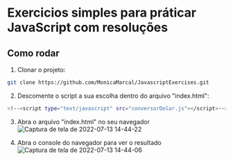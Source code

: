 # Exercicios simples para práticar JavaScript com resoluções

## Como rodar
1. Clonar o projeto: 
```bash
git clone https://github.com/MonicaMarcal/JavascriptExercises.git
```
2. Descomente o script a sua escolha dentro do arquivo "index.html": 
```bash
<!--<script type="text/javascript" src="conversorDolar.js"></script>-->

```
3. Abra o arquivo "index.html" no seu navegador
![Captura de tela de 2022-07-13 14-44-22](https://user-images.githubusercontent.com/63027699/178799234-598b7497-7eba-438b-ac88-c61169fb7d2c.png)

4. Abra o console do navegador para ver o resultado
![Captura de tela de 2022-07-13 14-44-06](https://user-images.githubusercontent.com/63027699/178799299-f8a68333-5130-4bc5-aa41-402a2ee2eb2f.png)
